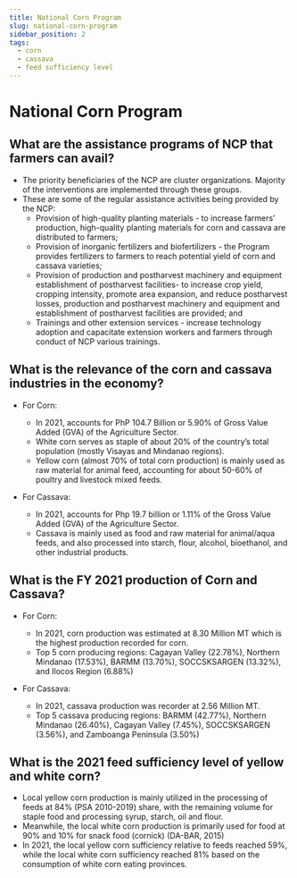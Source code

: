 ```yaml
---
title: National Corn Program
slug: national-corn-program
sidebar_position: 2
tags:
  - corn
  - cassava
  - feed sufficiency level
---
```


# National Corn Program

## What are the assistance programs of NCP that farmers can avail?

- The priority beneficiaries of the NCP are cluster organizations. Majority of the interventions are implemented through these groups.
- These are some of the regular assistance activities being provided by the NCP:
  - Provision of high-quality planting materials - to increase farmers’ production, high-quality planting materials for corn and cassava are distributed to farmers;
  - Provision of inorganic fertilizers and biofertilizers - the Program provides fertilizers to farmers to reach potential yield of corn and cassava varieties;
  - Provision of production and postharvest machinery and equipment establishment of postharvest facilities- to increase crop yield, cropping intensity, promote area expansion, and reduce postharvest losses, production and postharvest machinery and equipment and establishment of postharvest facilities are provided; and
  - Trainings and other extension services - increase technology adoption and capacitate extension workers and farmers through conduct of NCP various trainings.

## What is the relevance of the corn and cassava industries in the economy?

- For Corn:
  - In 2021, accounts for PhP 104.7 Billion or 5.90% of Gross Value Added (GVA) of the Agriculture Sector. 
  - White corn serves as staple of about 20% of the country’s total population (mostly Visayas and Mindanao regions).  
  - Yellow corn (almost 70% of total corn production) is mainly used as raw material for animal feed, accounting for about 50-60% of poultry and livestock mixed feeds.

- For Cassava:
  - In 2021, accounts for Php 19.7 billion or 1.11% of the Gross Value Added (GVA) of the Agriculture Sector.
  - Cassava is mainly used as food and raw material for animal/aqua feeds, and also processed into starch, flour, alcohol, bioethanol, and other industrial products.

## What is the FY 2021 production of Corn and Cassava?

- For Corn:
  - In 2021, corn production was estimated at 8.30 Million MT which is the highest production recorded for corn.
  - Top 5 corn producing regions: Cagayan Valley (22.78%), Northern Mindanao (17.53%), BARMM (13.70%), SOCCSKSARGEN (13.32%), and Ilocos Region (6.88%)

- For Cassava:
  - In 2021, cassava production was recorder at 2.56 Million MT. 
  - Top 5 cassava producing regions: BARMM (42.77%), Northern Mindanao (26.40%), Cagayan Valley (7.45%), SOCCSKSARGEN (3.56%), and Zamboanga Peninsula (3.50%)
  
## What is the 2021 feed sufficiency level of yellow and white corn?

- Local yellow corn production is mainly utilized in the processing of feeds at 84% (PSA 2010-2019) share, with the remaining volume for staple food and processing syrup, starch, oil and flour.
- Meanwhile, the local white corn production is primarily used for food at 90% and 10% for snack food (cornick) (DA-BAR, 2015)
- In 2021, the local yellow corn sufficiency relative to feeds reached 59%, while the local white corn sufficiency reached 81% based on the consumption of white corn eating provinces.

